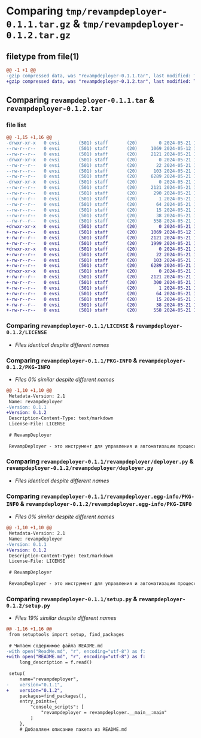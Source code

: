 # Comparing `tmp/revampdeployer-0.1.1.tar.gz` & `tmp/revampdeployer-0.1.2.tar.gz`

## filetype from file(1)

```diff
@@ -1 +1 @@
-gzip compressed data, was "revampdeployer-0.1.1.tar", last modified: Tue May 21 12:09:18 2024, max compression
+gzip compressed data, was "revampdeployer-0.1.2.tar", last modified: Tue May 21 12:11:50 2024, max compression
```

## Comparing `revampdeployer-0.1.1.tar` & `revampdeployer-0.1.2.tar`

### file list

```diff
@@ -1,15 +1,16 @@
-drwxr-xr-x   0 evsi       (501) staff       (20)        0 2024-05-21 12:09:18.637691 revampdeployer-0.1.1/
--rw-r--r--   0 evsi       (501) staff       (20)     1069 2024-05-12 12:06:08.000000 revampdeployer-0.1.1/LICENSE
--rw-r--r--   0 evsi       (501) staff       (20)     2121 2024-05-21 12:09:18.637272 revampdeployer-0.1.1/PKG-INFO
-drwxr-xr-x   0 evsi       (501) staff       (20)        0 2024-05-21 12:09:18.636231 revampdeployer-0.1.1/revampdeployer/
--rw-r--r--   0 evsi       (501) staff       (20)       22 2024-05-21 11:41:29.000000 revampdeployer-0.1.1/revampdeployer/__init__.py
--rw-r--r--   0 evsi       (501) staff       (20)      103 2024-05-21 11:41:20.000000 revampdeployer-0.1.1/revampdeployer/__main__.py
--rw-r--r--   0 evsi       (501) staff       (20)     6289 2024-05-21 12:07:09.000000 revampdeployer-0.1.1/revampdeployer/deployer.py
-drwxr-xr-x   0 evsi       (501) staff       (20)        0 2024-05-21 12:09:18.636993 revampdeployer-0.1.1/revampdeployer.egg-info/
--rw-r--r--   0 evsi       (501) staff       (20)     2121 2024-05-21 12:09:18.000000 revampdeployer-0.1.1/revampdeployer.egg-info/PKG-INFO
--rw-r--r--   0 evsi       (501) staff       (20)      290 2024-05-21 12:09:18.000000 revampdeployer-0.1.1/revampdeployer.egg-info/SOURCES.txt
--rw-r--r--   0 evsi       (501) staff       (20)        1 2024-05-21 12:09:18.000000 revampdeployer-0.1.1/revampdeployer.egg-info/dependency_links.txt
--rw-r--r--   0 evsi       (501) staff       (20)       64 2024-05-21 12:09:18.000000 revampdeployer-0.1.1/revampdeployer.egg-info/entry_points.txt
--rw-r--r--   0 evsi       (501) staff       (20)       15 2024-05-21 12:09:18.000000 revampdeployer-0.1.1/revampdeployer.egg-info/top_level.txt
--rw-r--r--   0 evsi       (501) staff       (20)       38 2024-05-21 12:09:18.637740 revampdeployer-0.1.1/setup.cfg
--rw-r--r--   0 evsi       (501) staff       (20)      558 2024-05-21 12:09:17.000000 revampdeployer-0.1.1/setup.py
+drwxr-xr-x   0 evsi       (501) staff       (20)        0 2024-05-21 12:11:50.005268 revampdeployer-0.1.2/
+-rw-r--r--   0 evsi       (501) staff       (20)     1069 2024-05-12 12:06:08.000000 revampdeployer-0.1.2/LICENSE
+-rw-r--r--   0 evsi       (501) staff       (20)     2121 2024-05-21 12:11:50.004953 revampdeployer-0.1.2/PKG-INFO
+-rw-r--r--   0 evsi       (501) staff       (20)     1999 2024-05-21 11:45:28.000000 revampdeployer-0.1.2/README.md
+drwxr-xr-x   0 evsi       (501) staff       (20)        0 2024-05-21 12:11:50.003793 revampdeployer-0.1.2/revampdeployer/
+-rw-r--r--   0 evsi       (501) staff       (20)       22 2024-05-21 11:41:29.000000 revampdeployer-0.1.2/revampdeployer/__init__.py
+-rw-r--r--   0 evsi       (501) staff       (20)      103 2024-05-21 11:41:20.000000 revampdeployer-0.1.2/revampdeployer/__main__.py
+-rw-r--r--   0 evsi       (501) staff       (20)     6289 2024-05-21 12:07:09.000000 revampdeployer-0.1.2/revampdeployer/deployer.py
+drwxr-xr-x   0 evsi       (501) staff       (20)        0 2024-05-21 12:11:50.004686 revampdeployer-0.1.2/revampdeployer.egg-info/
+-rw-r--r--   0 evsi       (501) staff       (20)     2121 2024-05-21 12:11:49.000000 revampdeployer-0.1.2/revampdeployer.egg-info/PKG-INFO
+-rw-r--r--   0 evsi       (501) staff       (20)      300 2024-05-21 12:11:49.000000 revampdeployer-0.1.2/revampdeployer.egg-info/SOURCES.txt
+-rw-r--r--   0 evsi       (501) staff       (20)        1 2024-05-21 12:11:49.000000 revampdeployer-0.1.2/revampdeployer.egg-info/dependency_links.txt
+-rw-r--r--   0 evsi       (501) staff       (20)       64 2024-05-21 12:11:49.000000 revampdeployer-0.1.2/revampdeployer.egg-info/entry_points.txt
+-rw-r--r--   0 evsi       (501) staff       (20)       15 2024-05-21 12:11:49.000000 revampdeployer-0.1.2/revampdeployer.egg-info/top_level.txt
+-rw-r--r--   0 evsi       (501) staff       (20)       38 2024-05-21 12:11:50.005313 revampdeployer-0.1.2/setup.cfg
+-rw-r--r--   0 evsi       (501) staff       (20)      558 2024-05-21 12:11:36.000000 revampdeployer-0.1.2/setup.py
```

### Comparing `revampdeployer-0.1.1/LICENSE` & `revampdeployer-0.1.2/LICENSE`

 * *Files identical despite different names*

### Comparing `revampdeployer-0.1.1/PKG-INFO` & `revampdeployer-0.1.2/PKG-INFO`

 * *Files 0% similar despite different names*

```diff
@@ -1,10 +1,10 @@
 Metadata-Version: 2.1
 Name: revampdeployer
-Version: 0.1.1
+Version: 0.1.2
 Description-Content-Type: text/markdown
 License-File: LICENSE
 
 # RevampDeployer
 
 RevampDeployer - это инструмент для управления и автоматизации процесса развёртывания приложений на удалённых серверах.
```

### Comparing `revampdeployer-0.1.1/revampdeployer/deployer.py` & `revampdeployer-0.1.2/revampdeployer/deployer.py`

 * *Files identical despite different names*

### Comparing `revampdeployer-0.1.1/revampdeployer.egg-info/PKG-INFO` & `revampdeployer-0.1.2/revampdeployer.egg-info/PKG-INFO`

 * *Files 0% similar despite different names*

```diff
@@ -1,10 +1,10 @@
 Metadata-Version: 2.1
 Name: revampdeployer
-Version: 0.1.1
+Version: 0.1.2
 Description-Content-Type: text/markdown
 License-File: LICENSE
 
 # RevampDeployer
 
 RevampDeployer - это инструмент для управления и автоматизации процесса развёртывания приложений на удалённых серверах.
```

### Comparing `revampdeployer-0.1.1/setup.py` & `revampdeployer-0.1.2/setup.py`

 * *Files 19% similar despite different names*

```diff
@@ -1,16 +1,16 @@
 from setuptools import setup, find_packages
 
 # Читаем содержимое файла README.md
-with open("ReadMe.md", "r", encoding="utf-8") as f:
+with open("README.md", "r", encoding="utf-8") as f:
     long_description = f.read()
 
 setup(
     name="revampdeployer",
-    version="0.1.1",
+    version="0.1.2",
     packages=find_packages(),
     entry_points={
         "console_scripts": [
             "revampdeployer = revampdeployer.__main__:main"
         ]
     },
     # Добавляем описание пакета из README.md
```

